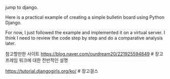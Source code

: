 jump to django.

Here is a practical example of creating a simple bulletin board using Python Django.

For now, I just followed the example and implemented it on a virtual server. I think I need to review the code step by step and do a comparative analysis later.

참고할만한 사이트 
https://blog.naver.com/ourdream20/221925594849 # 장고 프레임 워크에 대한 전반적인 설명

https://tutorial.djangogirls.org/ko/ # 장고걸스
